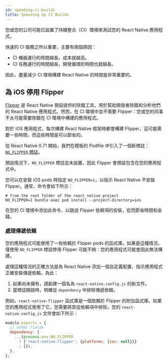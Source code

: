 ```yaml
---
id: speeding-ci-builds
title: Speeding Up CI Builds
---
```


您或您的公司可能已設置了持續整合（CI）環境來測試您的 React Native 應用程式。

快速的 CI 服務之所以重要，主要有兩個原因：

- CI 機器運行的時間越長，成本就越高。
- CI 任務運行的時間越長，開發循環的時間也就越長。

因此，盡量減少 CI 環境構建 React Native 的時間是非常重要的。

## 為 iOS 停用 Flipper

[Flipper](https://github.com/facebook/flipper) 是 React Native 預設提供的除錯工具，用於幫助開發者除錯和分析他們的 React Native 應用程式。然而，在 CI 環境中並不需要 Flipper：您或您的同事不太可能需要除錯在 CI 環境中構建的應用程式。

對於 iOS 應用程式，每次構建 React Native 框架時都會構建 Flipper，這可能需要一些時間，而這些時間是可以節省的。

從 React Native 0.71 開始，我們在模板的 Podfile 中引入了一個新標誌：[`NO_FLIPPER` 標誌](https://github.com/facebook/react-native/blob/main/packages/react-native/template/ios/Podfile#L20)。

預設情況下，`NO_FLIPPER` 標誌並未設置，因此 Flipper 會預設包含在您的應用程式中。

您可以在安裝 iOS pods 時指定 `NO_FLIPPER=1`，以指示 React Native 不安裝 Flipper。通常，命令會如下所示：

```shell
# from the root folder of the react native project
NO_FLIPPER=1 bundle exec pod install --project-directory=ios
```

在您的 CI 環境中添加此命令，以跳過 Flipper 依賴項的安裝，從而節省時間和金錢。

### 處理傳遞依賴

您的應用程式可能使用了一些依賴於 Flipper pods 的函式庫。如果是這種情況，僅使用 `NO_FLIPPER` 標誌停用 Flipper 可能不夠：您的應用程式可能會因此無法構建。

處理這種情況的正確方法是為 React Native 添加一個自定義配置，指示應用程式正確安裝傳遞依賴。為此：

1. 如果尚未擁有，請創建一個名為 `react-native.config.js` 的新文件。
2. 當標誌開啟時，明確從 `dependency` 中排除傳遞依賴。

例如，`react-native-flipper` 函式庫是一個依賴於 Flipper 的附加函式庫。如果您的應用程式使用了它，您需要將其從依賴項中排除。您的 `react-native.config.js` 文件會如下所示：

```js title="react-native.config.js"
module.exports = {
  // other fields
  dependency: {
    ...(process.env.NO_FLIPPER
      ? {'react-native-flipper': {platforms: {ios: null}}}
      : {}),
  },
};
```